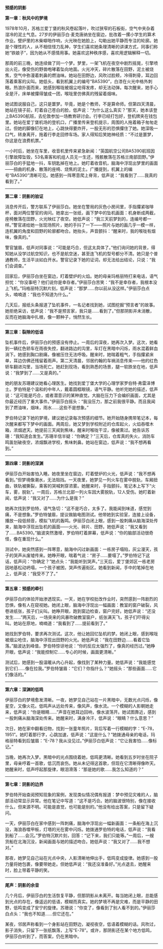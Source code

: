 
**预感的阴影**

**第一章：秋风中的梦境**

1978年10月，苏格兰爱丁堡的秋风卷起落叶，吹过狭窄的石板街，空气中夹杂着湿冷的泥土气息。27岁的伊丽莎白·麦克唐纳坐在窗边，批改着一摞小学生的算术作业。壁炉里的木柴噼啪作响，火光映在她脸上，勾勒出她平静而专注的轮廓。她是个理性的人，从不相信怪力乱神，学生们喜欢她条理清晰的讲课方式，同事们称她“铁娘子”，因为她从不感情用事。她喜欢这种秩序感，喜欢用逻辑解释一切。

那周的前三晚，她连续做了同一个梦。梦里，一架飞机在夜空中剧烈摇晃，引擎喷出火花，像受伤的野兽咆哮着坠向地面。火光冲天，碎片散落在田野，泥土被烧焦，空气中弥漫着刺鼻的燃油味。她站在田野边，风吹过脸颊，冷得刺骨，耳边回荡着乘客的尖叫。她低头，看到机翼上的编号“BA5390”，白漆在火光中格外刺眼。热浪扑面而来，她感到喉咙被烟尘呛得发疼，却无法动弹。每次醒来，她手心全是汗，床单被攥得皱成一团，喉咙里仿佛真的残留着烟味。

她试图说服自己，这只是噩梦。毕竟，她是个教师，不是算命师。但第四天清晨，她站在镜子前，盯着自己苍白的脸，低声说：“为什么这么真实？”那天，她本该登上BA5390航班，去伦敦参加一场教育研讨会。行李已经打包好，登机牌夹在钱包里。她站在爱丁堡机场的登机口，广播里传来登机提示，周围的人拖着箱子匆匆走过。但她的脚像钉在地上，心跳快得要炸开，一股无形的恐惧攥住了她。她深吸一口气，转身离开，拖着行李走回停车场。家人得知后笑她神经质：“不过是噩梦，你这是在浪费机票。”

一小时后，她坐在车里，收音机里传来紧急新闻：“英国航空公司BA5390航班因引擎故障坠毁，53名乘客和机组人员无一生还，残骸散落在苏格兰南部田野。”伊丽莎白的手猛地一抖，车钥匙掉在地上。她盯着收音机，脑海中浮现出梦里的画面——扭曲的机身、散落的座椅、烧焦的泥土。广播提到，机翼上的编号“BA5390”清晰可见。她感到一阵寒意爬上脊背，低声说：“我看到了……我真的看到了。”

---

**第二章：阴影的验证**

消息传开后，警方联系了伊丽莎白。她坐在警局的灰色小房间里，手指攥紧咖啡杯，面对两位警官的询问。她拿出一张纸，画下梦中的坠机画面：机身断成两截，座椅散落在田野，火光映红了夜空。她低声说：“我三天前梦到的，连编号都一样。”警官递给她一张现场照片，她的手抖了一下——照片与她的画几乎一模一样，连机翼的角度和田野的轮廓都吻合。她抬头，声音颤抖：“醒来时，我的喉咙有烟味，像真的。”

警官皱眉，低声对同事说：“可能是巧合，但这太具体了。”他们询问她的背景，得知她从没学过航空知识，也不是航空迷，甚至连飞机的型号都分不清。她只是个普通教师，生活平淡如白开水。警官记录下她的证词，却无法给出结论，只说：“我们会调查。”

回家后，伊丽莎白坐在窗边，盯着壁炉的火焰。她的母亲玛格丽特打来电话，语气担忧：“你没事吧？他们说你是幸存者。”伊丽莎白苦笑：“我不是幸存者，我根本没上飞机。”玛格丽特沉默片刻，低声说：“那梦……你以前从没这样。”伊丽莎白点头，喃喃道：“我也不知道为什么。”

几天后，报纸头条报道了坠机事件，一名记者找到她，试图挖掘“预言者”的故事。她拒绝采访，低声说：“我不是预言家，我只是……看到了。”但那阴影并未消散，反而在她脑海中扎根，像一颗种子，悄然生长。

---

**第三章：裂隙的低语**

坠机事件后，伊丽莎白的预感没有停止。一周后的深夜，她再次入梦。这次，她看到一辆红色轿车在雨夜失控，翻进路边的沟里，车灯在黑暗中闪烁，雨水混着鲜血淌下。她感到胸口剧痛，像被压住无法呼吸。醒来时，她喘着粗气，手指攥紧床单，耳边仿佛还残留着雨声。第二天清晨，邻居约翰的车祸消息传来——他的红色轿车翻进沟里，当场死亡。她赶到现场，看到熟悉的场景，腿一软跌坐在地，低声说：“我梦到了……又是真的。”

她的朋友苏珊建议她看心理医生。她找到爱丁堡大学的心理学家罗伯特·弗雷泽博士。罗伯特是个温和的中年人，戴着圆框眼镜，语气平静。他听完她的描述，低声说：“这可能是巧合，或者潜意识的某种直觉。大脑在压力下会编织画面，尤其是你最近经历了重大事件。”伊丽莎白摇头：“我没压力，那之前我很平静。而且我闻到了燃油味，烟味，雨水……这些不是想象。”

罗伯特记录下她的梦境，建议她记录每次预感的细节。她开始随身携带笔记本，每次醒来都写下梦中的画面。两周后，她又梦到学校附近的仓库起火，火焰吞噬木箱，浓烟遮天。她提前三天闻到焦味，醒来时喉咙干涩，像被熏过。她告诉苏珊：“我知道会发生。”苏珊半信半疑：“你确定？”三天后，仓库真的失火，消防车鸣笛划破夜空，浓烟飘进学校，焦味刺鼻。她站在窗边，低声说：“我不想再看到。”

---

**第四章：阴影的深渊**

伊丽莎白开始害怕入睡。她夜里坐在窗边，盯着壁炉的火光，低声说：“我不想再看到。”但梦境像潮水，无法阻挡。一天夜里，她梦见一列火车在雾中脱轨，车厢扭曲，铁轨被撕裂，乘客的哭喊刺穿浓雾。她醒来时，手指颤抖，笔记本上写下“火车，雾，脱轨”。一周后，苏格兰北部一列火车因大雾脱轨，12人受伤。她盯着新闻，低声说：“我又对了……为什么是我？”

她再次找到罗伯特，语气急切：“这不是巧合，太多了。我能闻到味道，感觉到痛，不是想象。”罗伯特皱眉，提议做脑电图测试。他带她到实验室，连接上设备，播放一段低频音，模拟飞机的轰鸣。伊丽莎白闭上眼，感到一股刺痛从脑海深处传来，脑海中浮现出坠机的画面——火光、碎片、田野。她低声说：“我又看到了……BA5390。”脑波突然激增，罗伯特盯着屏幕，低声说：“你的脑部活动很奇怪，像在重现什么。”

测试中，她突然感到一阵寒意，脑海中闪过新画面：一栋房子塌陷，灰尘漫天，孩子的哭声从废墟传来。她睁开眼，喘着气说：“房子……要塌了。”罗伯特记下这话，低声问：“你确定？”她点头：“我能听到哭声。”三天后，爱丁堡郊区一栋老房因地基松动坍塌，一个孩子被困，哭声传遍街区。她看到新闻，手中的笔掉在地上，低声说：“我受不了了。”

---

**第五章：预感的牵引**

伊丽莎白的体验开始渗透现实。一天，她在学校批改作业时，突然感到一阵剧烈的恐惧，像有人在窥视她。她闭上眼，脑海中浮现出一幅画面：教室的窗户破裂，风卷进纸张，孩子们尖叫。她睁开眼，跑到窗边检查，窗户完好。她低声说：“还没发生……”两天后，一场突来的风暴吹破教室窗户，纸张满天飞，孩子们吓得尖叫。她站在原地，喃喃道：“我看到了……提前看到了。”

她找到罗伯特，要求再次测试。这次，他让她回忆坠机的梦。她闭上眼，感到喉咙被烟尘呛住，脑海中浮现出田野的火光。她低声说：“我在田野边……看着它坠落。”脑波达到峰值，罗伯特惊讶地说：“你的反应太强烈了，像真的经历过。”她睁开眼，低声说：“我能控制它……专心的时候，画面更清晰。”

测试后，她感到一股温暖从内心升起，像找到了某种力量。她低声说：“我能感觉到它们……像在拉我。”罗伯特皱眉：“它们？你指什么？”她摇头：“那些画面……它们像活的。”

---

**第六章：深渊的低鸣**

伊丽莎白的梦境愈发清晰。一夜，她梦见自己站在一片黑暗中，无数光点闪烁，像星空，又像火花。低鸣声从远处传来，像风声，像水流。一个模糊的人影朝她走来，低声说：“你是眼睛……”声音在她耳边回响，像水波荡开。她试图靠近，感到一股刺痛从脑海深处传来。她醒来时，满身冷汗，低声说：“眼睛？什么意思？”

次日，她在家中翻看旧物，找到一张童年照片，背后写着一行模糊的字：“E-78，1951”。她盯着那行字，心跳加速，低声说：“这是什么？”她拨通母亲的电话，玛格丽特看到后皱眉：“E-78？我从没见过。”伊丽莎白低声说：“它让我害怕……像标记。”

当晚，她再次入梦。黑暗中的光点围绕着她，低鸣更清晰。她看到五岁时坐在院子里，母亲哼着一首歌，低沉而哀伤。她从未记得这首歌，但现在它清晰得像昨天。她醒来时，低声哼起那旋律，眼泪滑落：“那是她的歌……我怎么知道的？”

---

**第七章：阴影的边界**

罗伯特开始查阅预知现象的案例，发现类似情况偶有报道：梦中预见灾难的人，脑部活动常显示异常。他在笔记中写道：“这不是巧合。她的脑波很特别，像在接收什么，但来源不明。可能是直觉，也可能是别的。”他没有给出答案，只是留下疑问。

一天，伊丽莎白在家中感到一阵刺痛，脑海中浮现出一幅新画面：一条船在海上沉没，海浪吞噬甲板，灯塔的光在雾中闪烁。她拨通罗伯特的电话，低声说：“我看到船了……会沉。”罗伯特沉默片刻，回答：“记下来，我们只能等。”一周后，一艘货船在北海沉没，新闻画面与她的描述吻合。她低声说：“我又对了……我不想对。”

那夜，她梦见自己站在光点中央，人影清晰地伸出手，低鸣变成旋律。她感到一股力量将她包裹，像要带她走。但她低声说：“我还没准备好。”光点退去，她醒来时，脸上带着平静的笑。

---

**尾声：阴影的余音**

几个月后，伊丽莎白的生活恢复平静，但那阴影从未离开。每当她闭上眼，总能感到光点的存在，像遥远的低语，模糊而真实。她的梦境不再是灾难，而是平静的田野，低鸣变成了安宁的旋律。苏珊说：“你变了，像看到了别人看不到的。”伊丽莎白点头：“我也不知道……但它还在。”

某夜，邻居声称看到一个身影站在田野边，凝视夜空，低语着模糊的话。风吹过，影子消失，只留下一张纸飘落，上写“E-78”。或许，那阴影还在某个地方低鸣，伊丽莎白听到了，而答案，仍在黑暗中。

---
